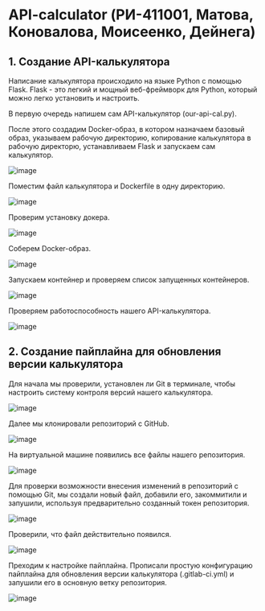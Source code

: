 # API-calculator (РИ-411001, Матова, Коновалова, Моисеенко, Дейнега)
## 1. Создание API-калькулятора
Написание калькулятора происходило на языке Python с помощью Flask. Flask - это легкий и мощный веб-фреймворк для Python, который можно легко установить и настроить.

В первую очередь напишем сам API-калькулятор (our-api-cal.py).

После этого создадим Docker-образ, в котором назначаем базовый образ, указываем рабочую директорию, копирование калькулятора в рабочую директорю, устанавливаем Flask и запускаем сам калькулятор.

![image](https://github.com/user-attachments/assets/25ef447f-f347-4c94-9431-730eef5936f5)


Поместим файл калькулятора и Dockerfile в одну директорию.

![image](https://github.com/user-attachments/assets/d912c398-0877-4d13-ab90-f58c85689f56)

Проверим установку докера.

![image](https://github.com/user-attachments/assets/35beb161-0232-401c-8bd9-775769a77995)

Соберем Docker-образ.

![image](https://github.com/user-attachments/assets/2e0ba375-54e3-4d9e-a320-4225f7b47c28)

Запускаем контейнер и проверяем список запущенных контейнеров. 

![image](https://github.com/user-attachments/assets/e46b9c95-b62a-4a1b-bbcf-b7486726888f)

Проверяем работоспособность нашего API-калькулятора.

![image](https://github.com/user-attachments/assets/b089cb8a-9ed2-469e-87e8-bc613c520399)

## 2. Создание пайплайна для обновления версии калькулятора
Для начала мы проверили, установлен ли Git в терминале, чтобы настроить систему контроля версий нашего калькулятора.

![image](https://github.com/user-attachments/assets/e31c97b4-3641-4484-bbf8-f8b888e5f5eb)

Далее мы клонировали репозиторий с GitHub.

![image](https://github.com/user-attachments/assets/dfad34ab-8fff-4d34-a6f3-ae0c7c3dd3b2)

На виртуальной машине появились все файлы нашего репозитория.

![image](https://github.com/user-attachments/assets/ea1ba96a-7502-4e4b-869b-71f73fcef6d4)

Для проверки возможности внесения изменений в репозиторий с помощью Git, мы создали новый файл, добавили его, закоммитили и запушили, используя предварительно созданный токен репозитория.

![image](https://github.com/user-attachments/assets/34d01932-f41d-4990-a76f-994bbe207848)

Проверили, что файл действительно появился.

![image](https://github.com/user-attachments/assets/eeccca54-7a4b-40b3-985f-ccc2ad737704)

Преходим к настройке пайплайна.
Прописали простую конфигурацию пайплайна для обновления версии калькулятора (.gitlab-ci.yml) и запушили его в основную ветку репозитория.

![image](https://github.com/user-attachments/assets/34f5354c-3258-4396-a4c3-138c8d529527)





